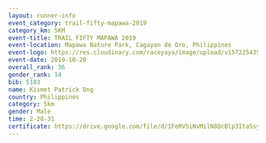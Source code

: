 ```yaml
---
layout: runner-info 
event_category: trail-fifty-mapawa-2019 
category_km: 5KM 
event-title: TRAIL FIFTY MAPAWA 2019  
event-location: Mapawa Nature Park, Cagayan de Oro, Philippines 
event-logo: https://res.cloudinary.com/raceyaya/image/upload/v1572254355/logo/trail-fifty-mapawa_fizjmb.jpg 
event-date: 2019-10-20 
overall_rank: 36
gender_rank: 14
bib: 5103
name: Kismet Patrick Ong
country: Philippines
category: 5km
gender: Male
time: 2-28-31
certificate: https://drive.google.com/file/d/1FeRV5iNvMilN8QcBlp3Ita5sy-PQwKf_/view?usp=sharing
---
```


